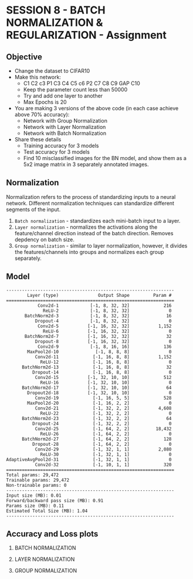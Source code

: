 # SESSION 8 - BATCH NORMALIZATION & REGULARIZATION - Assignment

## Objective
- Change the dataset to CIFAR10
- Make this network:
  - C1 C2 c3 P1 C3 C4 C5 c6 P2 C7 C8 C9 GAP C10
  - Keep the parameter count less than 50000
  - Try and add one layer to another
  - Max Epochs is 20
- You are making 3 versions of the above code (in each case achieve above 70% accuracy):
  - Network with Group Normalization
  - Network with Layer Normalization
  - Network with Batch Normalization
- Share these details
  - Training accuracy for 3 models
  - Test accuracy for 3 models
  - Find 10 misclassified images for the BN model, and show them as a 5x2 image matrix in 3 separately annotated images.

## Normalization
Normalization refers to the process of standardizing inputs to a neural network. Different normalization techniques can standardize different segments of the input.

1. `Batch normalization` - standardizes each mini-batch input to a layer.
2. `Layer normalization` - normalizes the activations along the feature/channel direction instead of the batch direction. Removes depdency on batch size.
3. `Group normalization` - similar to layer normalization, however, it divides the features/channels into groups and normalizes each group separately.

## Model
```
----------------------------------------------------------------
        Layer (type)               Output Shape         Param #
================================================================
            Conv2d-1            [-1, 8, 32, 32]             216
              ReLU-2            [-1, 8, 32, 32]               0
       BatchNorm2d-3            [-1, 8, 32, 32]              16
           Dropout-4            [-1, 8, 32, 32]               0
            Conv2d-5           [-1, 16, 32, 32]           1,152
              ReLU-6           [-1, 16, 32, 32]               0
       BatchNorm2d-7           [-1, 16, 32, 32]              32
           Dropout-8           [-1, 16, 32, 32]               0
            Conv2d-9            [-1, 8, 16, 16]             136
        MaxPool2d-10              [-1, 8, 8, 8]               0
           Conv2d-11             [-1, 16, 8, 8]           1,152
             ReLU-12             [-1, 16, 8, 8]               0
      BatchNorm2d-13             [-1, 16, 8, 8]              32
          Dropout-14             [-1, 16, 8, 8]               0
           Conv2d-15           [-1, 32, 10, 10]             512
             ReLU-16           [-1, 32, 10, 10]               0
      BatchNorm2d-17           [-1, 32, 10, 10]              64
        Dropout2d-18           [-1, 32, 10, 10]               0
           Conv2d-19             [-1, 16, 5, 5]             528
        MaxPool2d-20             [-1, 16, 2, 2]               0
           Conv2d-21             [-1, 32, 2, 2]           4,608
             ReLU-22             [-1, 32, 2, 2]               0
      BatchNorm2d-23             [-1, 32, 2, 2]              64
          Dropout-24             [-1, 32, 2, 2]               0
           Conv2d-25             [-1, 64, 2, 2]          18,432
             ReLU-26             [-1, 64, 2, 2]               0
      BatchNorm2d-27             [-1, 64, 2, 2]             128
          Dropout-28             [-1, 64, 2, 2]               0
           Conv2d-29             [-1, 32, 1, 1]           2,080
             ReLU-30             [-1, 32, 1, 1]               0
AdaptiveAvgPool2d-31             [-1, 32, 1, 1]               0
           Conv2d-32             [-1, 10, 1, 1]             320
================================================================
Total params: 29,472
Trainable params: 29,472
Non-trainable params: 0
----------------------------------------------------------------
Input size (MB): 0.01
Forward/backward pass size (MB): 0.91
Params size (MB): 0.11
Estimated Total Size (MB): 1.04
----------------------------------------------------------------
```

## Accuracy and Loss plots
1. BATCH NORMALIZATION

   
3. LAYER NORMALIZATION

   
5. GROUP NORMALIZATION
